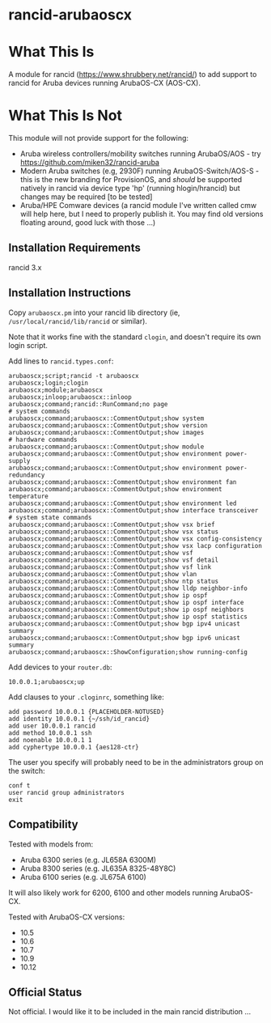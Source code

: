 # rancid-arubaoscx

# What This Is

A module for rancid (https://www.shrubbery.net/rancid/) to add support to rancid for Aruba devices running ArubaOS-CX (AOS-CX).

# What This Is Not

This module will not provide support for the following:

- Aruba wireless controllers/mobility switches running ArubaOS/AOS - try https://github.com/miken32/rancid-aruba
- Modern Aruba switches (e.g, 2930F) running ArubaOS-Switch/AOS-S - this is the new branding for ProvisionOS, and *should* be supported natively in rancid via device type 'hp' (running hlogin/hrancid) but changes may be required [to be tested]
- Aruba/HPE Comware devices (a rancid module I've written called cmw will help here, but I need to properly publish it.  You may find old versions floating around, good luck with those ...)


## Installation Requirements

rancid 3.x

## Installation Instructions

Copy `arubaoscx.pm` into your rancid lib directory (ie, `/usr/local/rancid/lib/rancid` or similar).

Note that it works fine with the standard `clogin`, and doesn't require its own login script.

Add lines to `rancid.types.conf`:

```
arubaoscx;script;rancid -t arubaoscx
arubaoscx;login;clogin
arubaoscx;module;arubaoscx
arubaoscx;inloop;arubaoscx::inloop
arubaoscx;command;rancid::RunCommand;no page
# system commands
arubaoscx;command;arubaoscx::CommentOutput;show system
arubaoscx;command;arubaoscx::CommentOutput;show version
arubaoscx;command;arubaoscx::CommentOutput;show images
# hardware commands
arubaoscx;command;arubaoscx::CommentOutput;show module
arubaoscx;command;arubaoscx::CommentOutput;show environment power-supply
arubaoscx;command;arubaoscx::CommentOutput;show environment power-redundancy
arubaoscx;command;arubaoscx::CommentOutput;show environment fan
arubaoscx;command;arubaoscx::CommentOutput;show environment temperature
arubaoscx;command;arubaoscx::CommentOutput;show environment led
arubaoscx;command;arubaoscx::CommentOutput;show interface transceiver
# system state commands
arubaoscx;command;arubaoscx::CommentOutput;show vsx brief
arubaoscx;command;arubaoscx::CommentOutput;show vsx status
arubaoscx;command;arubaoscx::CommentOutput;show vsx config-consistency
arubaoscx;command;arubaoscx::CommentOutput;show vsx lacp configuration
arubaoscx;command;arubaoscx::CommentOutput;show vsf
arubaoscx;command;arubaoscx::CommentOutput;show vsf detail
arubaoscx;command;arubaoscx::CommentOutput;show vsf link
arubaoscx;command;arubaoscx::CommentOutput;show vlan
arubaoscx;command;arubaoscx::CommentOutput;show ntp status
arubaoscx;command;arubaoscx::CommentOutput;show lldp neighbor-info
arubaoscx;command;arubaoscx::CommentOutput;show ip ospf
arubaoscx;command;arubaoscx::CommentOutput;show ip ospf interface
arubaoscx;command;arubaoscx::CommentOutput;show ip ospf neighbors
arubaoscx;command;arubaoscx::CommentOutput;show ip ospf statistics
arubaoscx;command;arubaoscx::CommentOutput;show bgp ipv4 unicast summary
arubaoscx;command;arubaoscx::CommentOutput;show bgp ipv6 unicast summary
arubaoscx;command;arubaoscx::ShowConfiguration;show running-config
```

Add devices to your `router.db`:

```
10.0.0.1;arubaoscx;up
```

Add clauses to your `.cloginrc`, something like:

```
add password 10.0.0.1 {PLACEHOLDER-NOTUSED}
add identity 10.0.0.1 {~/ssh/id_rancid}
add user 10.0.0.1 rancid
add method 10.0.0.1 ssh
add noenable 10.0.0.1 1
add cyphertype 10.0.0.1 {aes128-ctr}
```

The user you specify will probably need to be in the administrators group on the switch:

```
conf t
user rancid group administrators
exit
```

## Compatibility

Tested with models from:

- Aruba 6300 series (e.g. JL658A 6300M)
- Aruba 8300 series (e.g. JL635A 8325-48Y8C)
- Aruba 6100 series (e.g. JL675A 6100)

It will also likely work for 6200, 6100 and other models running ArubaOS-CX.

Tested with ArubaOS-CX versions:

- 10.5
- 10.6
- 10.7
- 10.9
- 10.12

## Official Status

Not official.  I would like it to be included in the main rancid distribution ...

